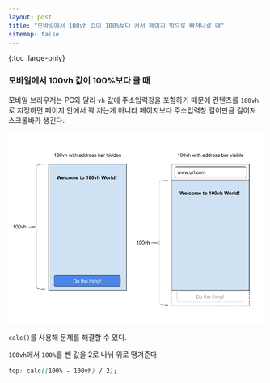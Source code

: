 ```yaml
---
layout: post
title: "모바일에서 100vh 값이 100%보다 커서 페이지 밖으로 빠져나갈 때"
sitemap: false
---
```


{:toc .large-only}

### 모바일에서 100vh 값이 100%보다 클 때

모바일 브라우저는 PC와 달리 `vh` 값에 주소입력창을 포함하기 때문에 컨텐츠를 `100vh`로 지정하면 페이지 안에서 꽉 차는게 아니라 페이지보다 주소입력창 길이만큼 길어져 스크롤바가 생긴다.

<img src="/assets/img/blog/2021-06-29-100vh_problem.png">

<br/>

`calc()`를 사용해 문제를 해결할 수 있다.

`100vh`에서 `100%`를 뺀 값을 2로 나눠 위로 땡겨준다.

```css
top: calc((100% - 100vh) / 2);
```
